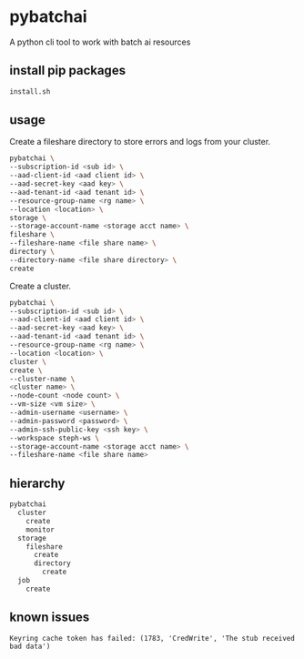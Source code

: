 # pybatchai

A python cli tool to work with batch ai resources

## install pip packages

```sh
install.sh
```

## usage

Create a fileshare directory to store errors and logs from your cluster.

```sh
pybatchai \
--subscription-id <sub id> \
--aad-client-id <aad client id> \
--aad-secret-key <aad key> \
--aad-tenant-id <aad tenant id> \
--resource-group-name <rg name> \
--location <location> \
storage \
--storage-account-name <storage acct name> \
fileshare \
--fileshare-name <file share name> \
directory \
--directory-name <file share directory> \
create
```

Create a cluster.

```sh
pybatchai \
--subscription-id <sub id> \
--aad-client-id <aad client id> \
--aad-secret-key <aad key> \
--aad-tenant-id <aad tenant id> \
--resource-group-name <rg name> \
--location <location> \
cluster \
create \
--cluster-name \
<cluster name> \
--node-count <node count> \
--vm-size <vm size> \
--admin-username <username> \
--admin-password <password> \
--admin-ssh-public-key <ssh key> \
--workspace steph-ws \
--storage-account-name <storage acct name> \
--fileshare-name <file share name>
```

## hierarchy

```sh
pybatchai
  cluster
    create
    monitor
  storage
    fileshare
      create
      directory
        create
  job
    create
```

## known issues

`Keyring cache token has failed: (1783, 'CredWrite', 'The stub received bad data')`